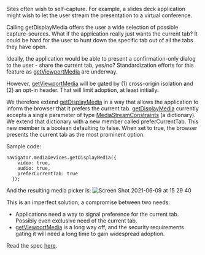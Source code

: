 Sites often wish to self-capture. For example, a slides deck application might wish to let the user stream the presentation to a virtual conference.

Calling getDisplayMedia offers the user a wide selection of possible capture-sources. What if the application really just wants the current tab? It could be hard for the user to hunt down the specific tab out of all the tabs they have open.

Ideally, the application would be able to present a confirmation-only dialog to the user - share the current tab, yes/no? Standardization efforts for this feature as [getViewportMedia](https://github.com/w3c/mediacapture-screen-share/pull/148) are underway.

However, [getViewportMedia](https://github.com/w3c/mediacapture-screen-share/pull/148) will be gated by (1) cross-origin isolation and (2) an opt-in header. That will limit adoption, at least initially.

We therefore extend [getDisplayMedia](https://developer.mozilla.org/en-US/docs/Web/API/MediaDevices/getDisplayMedia) in a way that allows the application to inform the browser that it prefers the current tab. [getDisplayMedia](https://developer.mozilla.org/en-US/docs/Web/API/MediaDevices/getDisplayMedia) currently accepts a single parameter of type [MediaStreamConstraints](https://developer.mozilla.org/en-US/docs/Web/API/MediaStreamConstraints) (a dictionary). We extend that dictionary with a new member called preferCurrentTab. This new member is a boolean defaulting to false. When set to true, the browser presents the current tab as the most prominent option.

Sample code:
```
navigator.mediaDevices.getDisplayMedia({
    video: true,
    audio: true,
    preferCurrentTab: true
  });
```

And the resulting media picker is:
![Screen Shot 2021-06-09 at 15 29 40](https://user-images.githubusercontent.com/22117736/121363947-a6937d00-c937-11eb-8594-ce35d3252e50.png)

This is an imperfect solution; a compromise between two needs:
* Applications need a way to signal preference for the current tab. Possibly even exclusive need of the current tab.
* [getViewportMedia](https://github.com/w3c/mediacapture-screen-share/pull/148) is a long way off, and the security requirements gating it will need a long time to gain widespread adoption.

Read the spec [here](https://wicg.github.io/prefer-current-tab/).
